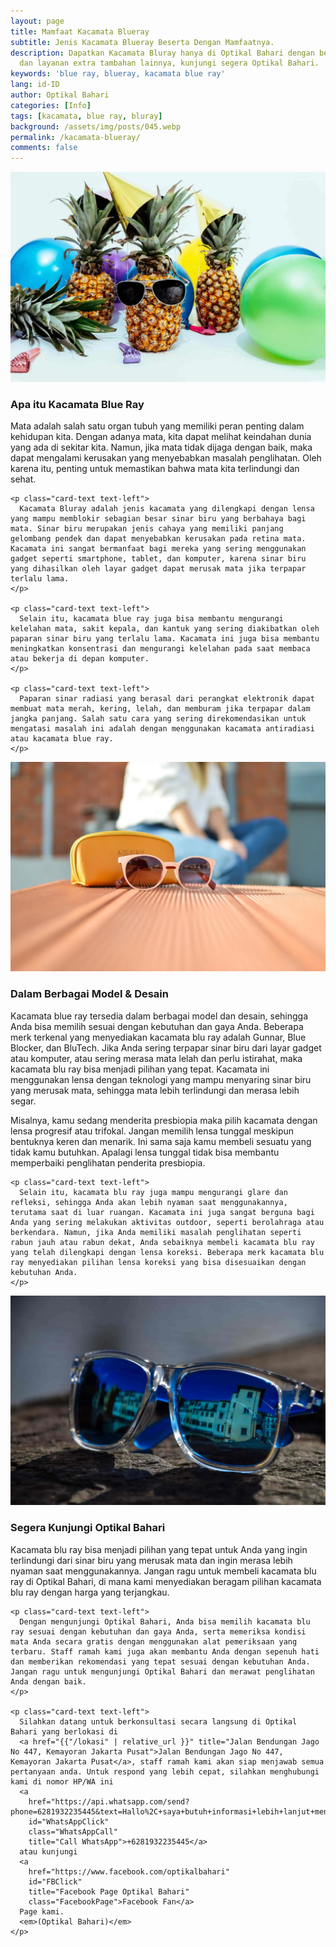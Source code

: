 ```yaml
---
layout: page
title: Mamfaat Kacamata Blueray
subtitle: Jenis Kacamata Blueray Beserta Dengan Mamfaatnya.
description: Dapatkan Kacamata Bluray hanya di Optikal Bahari dengan berbagai macam diskon
  dan layanan extra tambahan lainnya, kunjungi segera Optikal Bahari.
keywords: 'blue ray, blueray, kacamata blue ray'
lang: id-ID
author: Optikal Bahari
categories: [Info]
tags: [kacamata, blue ray, bluray]
background: /assets/img/posts/045.webp
permalink: /kacamata-blueray/
comments: false
---
```


<div class="card shadow p-3 bg-white mb-5">
  <img
    src="/assets/img/posts/048.webp"
    class="card-img-top"
    alt="kacamata cicilan">
  <div class="card-body">
    <h3 class="card-title">
      Apa itu Kacamata Blue Ray
    </h3>
    <p class="card-text text-left">
      Mata adalah salah satu organ tubuh yang memiliki peran penting dalam kehidupan kita. Dengan adanya mata, kita dapat melihat keindahan dunia yang ada di sekitar kita. Namun, jika mata tidak dijaga dengan baik, maka dapat mengalami kerusakan yang menyebabkan masalah penglihatan. Oleh karena itu, penting untuk memastikan bahwa mata kita terlindungi dan sehat.
    </p>

    <p class="card-text text-left">
      Kacamata Bluray adalah jenis kacamata yang dilengkapi dengan lensa yang mampu memblokir sebagian besar sinar biru yang berbahaya bagi mata. Sinar biru merupakan jenis cahaya yang memiliki panjang gelombang pendek dan dapat menyebabkan kerusakan pada retina mata. Kacamata ini sangat bermanfaat bagi mereka yang sering menggunakan gadget seperti smartphone, tablet, dan komputer, karena sinar biru yang dihasilkan oleh layar gadget dapat merusak mata jika terpapar terlalu lama.
    </p>

    <p class="card-text text-left">
      Selain itu, kacamata blue ray juga bisa membantu mengurangi kelelahan mata, sakit kepala, dan kantuk yang sering diakibatkan oleh paparan sinar biru yang terlalu lama. Kacamata ini juga bisa membantu meningkatkan konsentrasi dan mengurangi kelelahan pada saat membaca atau bekerja di depan komputer.
    </p>

    <p class="card-text text-left">
      Paparan sinar radiasi yang berasal dari perangkat elektronik dapat membuat mata merah, kering, lelah, dan memburam jika terpapar dalam jangka panjang. Salah satu cara yang sering direkomendasikan untuk mengatasi masalah ini adalah dengan menggunakan kacamata antiradiasi atau kacamata blue ray.
    </p>

  </div>
</div>

<div class="card shadow p-3 bg-white mb-5">
  <img
    src="/assets/img/posts/049.webp"
    class="card-img-top"
    alt="Pilih Beli Kacamata yang Bisa Nyicil Sesuai Kebutuhan">
  <div class="card-body">
    <h3 class="card-title">Dalam Berbagai Model & Desain</h3>
    <p class="card-text text-left">
      Kacamata blue ray tersedia dalam berbagai model dan desain, sehingga Anda bisa memilih sesuai dengan kebutuhan dan gaya Anda. Beberapa merk terkenal yang menyediakan kacamata blu ray adalah Gunnar, Blue Blocker, dan BluTech. Jika Anda sering terpapar sinar biru dari layar gadget atau komputer, atau sering merasa mata lelah dan perlu istirahat, maka kacamata blu ray bisa menjadi pilihan yang tepat. Kacamata ini menggunakan lensa dengan teknologi yang mampu menyaring sinar biru yang merusak mata, sehingga mata lebih terlindungi dan merasa lebih segar.
    </p>
    <p class="card-text text-left">
      Misalnya, kamu sedang menderita presbiopia maka pilih kacamata dengan lensa progresif atau trifokal. Jangan memilih lensa tunggal meskipun bentuknya keren dan menarik. Ini sama saja kamu membeli sesuatu yang tidak kamu butuhkan. Apalagi lensa tunggal tidak bisa membantu memperbaiki penglihatan penderita presbiopia.
    </p>

    <p class="card-text text-left">
      Selain itu, kacamata blu ray juga mampu mengurangi glare dan refleksi, sehingga Anda akan lebih nyaman saat menggunakannya, terutama saat di luar ruangan. Kacamata ini juga sangat berguna bagi Anda yang sering melakukan aktivitas outdoor, seperti berolahraga atau berkendara. Namun, jika Anda memiliki masalah penglihatan seperti rabun jauh atau rabun dekat, Anda sebaiknya membeli kacamata blu ray yang telah dilengkapi dengan lensa koreksi. Beberapa merk kacamata blu ray menyediakan pilihan lensa koreksi yang bisa disesuaikan dengan kebutuhan Anda.
    </p>

  </div>
</div>

<div class="card shadow p-3 bg-white mb-5">
  <img
    src="/assets/img/posts/050.webp"
    class="card-img-top"
    alt="Aman dari Riba ketika Beli Kacamata yang Bisa Nyicil di Sini">
  <div class="card-body">
    <h3 class="card-title">Segera Kunjungi Optikal Bahari</h3>
    <p class="card-text text-left">
      Kacamata blu ray bisa menjadi pilihan yang tepat untuk Anda yang ingin terlindungi dari sinar biru yang merusak mata dan ingin merasa lebih nyaman saat menggunakannya. Jangan ragu untuk membeli kacamata blu ray di Optikal Bahari, di mana kami menyediakan beragam pilihan kacamata blu ray dengan harga yang terjangkau.
    </p>

    <p class="card-text text-left">
      Dengan mengunjungi Optikal Bahari, Anda bisa memilih kacamata blu ray sesuai dengan kebutuhan dan gaya Anda, serta memeriksa kondisi mata Anda secara gratis dengan menggunakan alat pemeriksaan yang terbaru. Staff ramah kami juga akan membantu Anda dengan sepenuh hati dan memberikan rekomendasi yang tepat sesuai dengan kebutuhan Anda. Jangan ragu untuk mengunjungi Optikal Bahari dan merawat penglihatan Anda dengan baik.
    </p>

    <p class="card-text text-left">
      Silahkan datang untuk berkonsultasi secara langsung di Optikal Bahari yang berlokasi di
      <a href="{{"/lokasi" | relative_url }}" title="Jalan Bendungan Jago No 447, Kemayoran Jakarta Pusat">Jalan Bendungan Jago No 447, Kemayoran Jakarta Pusat</a>, staff ramah kami akan siap menjawab semua pertanyaan anda. Untuk respond yang lebih cepat, silahkan menghubungi kami di nomor HP/WA ini
      <a
        href="https://api.whatsapp.com/send?phone=6281932235445&text=Hallo%2C+saya+butuh+informasi+lebih+lanjut+mengenai+Optikal+Bahari"
        id="WhatsAppClick"
        class="WhatsAppCall"
        title="Call WhatsApp">+6281932235445</a>
      atau kunjungi
      <a
        href="https://www.facebook.com/optikalbahari"
        id="FBClick"
        title="Facebook Page Optikal Bahari"
        class="FacebookPage">Facebook Fan</a>
      Page kami.
      <em>(Optikal Bahari)</em>
    </p>

  </div>
</div>

